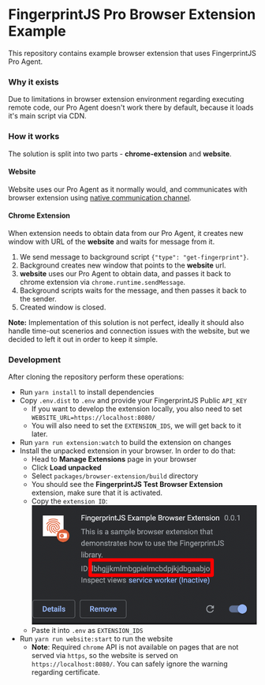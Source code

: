# FingerprintJS Pro Browser Extension Example

This repository contains example browser extension that uses FingerprintJS Pro Agent.

### Why it exists

Due to limitations in browser extension environment regarding executing remote code, our Pro Agent doesn't work there by default, because it loads it's main script via CDN.


### How it works

The solution is split into two parts - **chrome-extension** and **website**.

#### Website

Website uses our Pro Agent as it normally would, and communicates with browser extension using [native communication channel](https://developer.chrome.com/docs/extensions/mv3/messaging/#external-webpage).

#### Chrome Extension

When extension needs to obtain data from our Pro Agent, it creates new window with URL of the **website** and waits for message from it.

1. We send message to background script `{"type": "get-fingerprint"}`.
2. Background creates new window that points to the **website** url.
3. **website** uses our Pro Agent to obtain data, and passes it back to chrome extension via `chrome.runtime.sendMessage`.
4. Background scripts waits for the message, and then passes it back to the sender.
5. Created window is closed.

**Note:** Implementation of this solution is not perfect, ideally it should also handle time-out scenerios and connection issues with the website, but we decided to left it out in order to keep it simple.


### Development

After cloning the repository perform these operations:

* Run `yarn install` to install dependencies
* Copy `.env.dist` to `.env` and provide your FingerprintJS Public `API_KEY`
  * If you want to develop the extension locally, you also need to set `WEBSITE_URL=https://localhost:8080/`
  * You will also need to set the `EXTENSION_IDS`, we will get back to it later.
* Run `yarn run extension:watch` to build the extension on changes
* Install the unpacked extension in your browser. In order to do that:
  * Head to **Manage Extensions** page in your browser
  * Click **Load unpacked**
  * Select `packages/browser-extension/build` directory
  * You should see the **FingerprintJS Test Browser Extension** extension, make sure that it is activated.
  * Copy the `extension ID`: ![](readmeAssets/extension_id.png)
  * Paste it into `.env` as `EXTENSION_IDS`
* Run `yarn run website:start` to run the website
  * **Note**: Required `chrome` API is not available on pages that are not served via `https`, so the website is served on `https://localhost:8080/`. You can safely ignore the warning regarding certificate.
